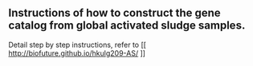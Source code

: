 ## Instructions of how to construct the gene catalog from global activated sludge samples.

Detail step by step instructions, refer to [[ http://biofuture.github.io/hkulg209-AS/ ]]
